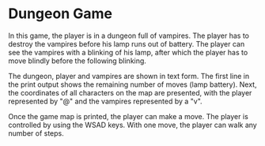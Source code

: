 # Dungeon Game

In this game, the player is in a dungeon full of vampires. The player has to destroy the vampires before his lamp runs out of battery. The player can see the vampires with a blinking of his lamp, after which the player has to move blindly before the following blinking. 

The dungeon, player and vampires are shown in text form. The first line in the print output shows the remaining number of moves (lamp battery). Next, the coordinates of all characters on the map are presented, with the player represented by "@" and the vampires represented by a "v".


Once the game map is printed, the player can make a move. The player is controlled by using the WSAD keys. With one move, the player can walk any number of steps.


